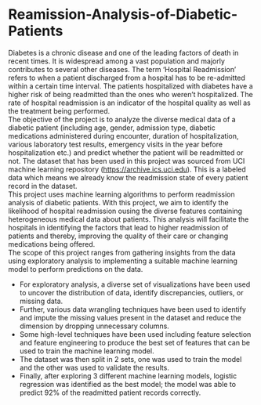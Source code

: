 # Reamission-Analysis-of-Diabetic-Patients
Diabetes is a chronic disease and one of the leading factors of death in recent times. It is widespread among a vast population and majorly contributes to several other diseases. The term ‘Hospital Readmission’ refers to when a patient discharged from a hospital has to be re-admitted within a certain time interval. The patients hospitalized with diabetes have a higher risk of being readmitted than the ones who weren’t hospitalized. The rate of hospital readmission is an indicator of the hospital quality as well as the treatment being performed.
<br>
The objective of the project is to analyze the diverse medical data of a diabetic patient (including age, gender, admission type, diabetic medications administered during encounter, duration of hospitalization, various laboratory test results, emergency visits in the year before hospitalization etc.) and predict whether the patient will be readmitted or not. The dataset that has been used in this project was sourced from UCI machine learning repository (https://archive.ics.uci.edu). This is a labeled data which means we already know the readmission state of every patient record in the dataset.
<br>
This project uses machine learning algorithms to perform readmission analysis of diabetic patients.  With this project, we aim to identify the likelihood of hospital readmission ousing the diverse features containing heterogeneous medical data about patients. This analysis will facilitate the hospitals in identifying the factors that lead to higher readmission of patients and thereby, improving the quality of their care or changing medications being offered.
<br>
The scope of this project ranges from gathering insights from the data using exploratory analysis to implementing a suitable machine learning model to perform predictions on the data.
* For exploratory analysis, a diverse set of visualizations have been used to uncover the distribution of data, identify discrepancies, outliers, or missing data.
* Further, various data wrangling techniques have been used to identify and impute the missing values present in the dataset and reduce the dimension by dropping unnecessary columns.
* Some high-level techniques have been used including feature selection and feature engineering to produce the best set of features that can be used to train the machine learning model.
* The dataset was then split in 2 sets, one was used to train the model and the other was used to validate the results.
* Finally, after exploring 3 different machine learning models, logistic regression was identified as the best model; the model was able to predict 92% of the readmitted patient records correctly.
